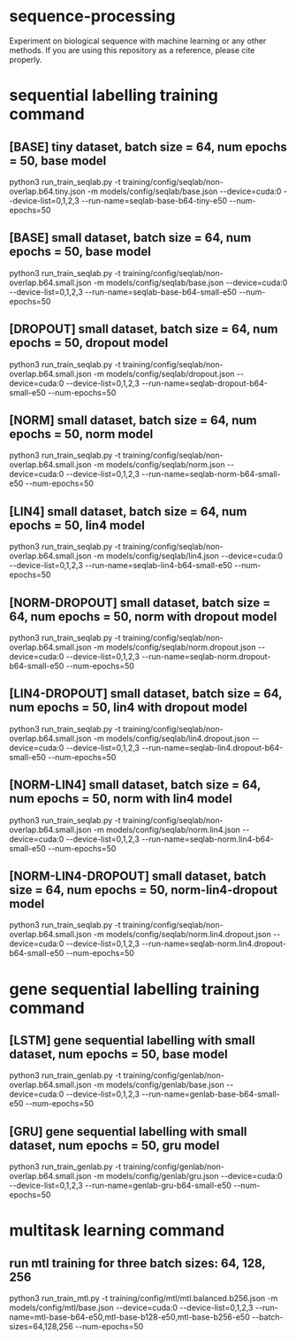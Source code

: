 # sequence-processing
Experiment on biological sequence with machine learning or any other methods. If you are using this repository as a reference, please cite properly.

# sequential labelling training command

## [BASE] tiny dataset, batch size = 64, num epochs = 50, base model
python3 run_train_seqlab.py -t training/config/seqlab/non-overlap.b64.tiny.json -m models/config/seqlab/base.json --device=cuda:0 --device-list=0,1,2,3 --run-name=seqlab-base-b64-tiny-e50 --num-epochs=50

## [BASE] small dataset, batch size = 64, num epochs = 50, base model
python3 run_train_seqlab.py -t training/config/seqlab/non-overlap.b64.small.json -m models/config/seqlab/base.json --device=cuda:0 --device-list=0,1,2,3 --run-name=seqlab-base-b64-small-e50 --num-epochs=50

## [DROPOUT] small dataset, batch size = 64, num epochs = 50, dropout model
python3 run_train_seqlab.py -t training/config/seqlab/non-overlap.b64.small.json -m models/config/seqlab/dropout.json --device=cuda:0 --device-list=0,1,2,3 --run-name=seqlab-dropout-b64-small-e50 --num-epochs=50

## [NORM] small dataset, batch size = 64, num epochs = 50, norm model
python3 run_train_seqlab.py -t training/config/seqlab/non-overlap.b64.small.json -m models/config/seqlab/norm.json --device=cuda:0 --device-list=0,1,2,3 --run-name=seqlab-norm-b64-small-e50 --num-epochs=50

## [LIN4] small dataset, batch size = 64, num epochs = 50, lin4 model
python3 run_train_seqlab.py -t training/config/seqlab/non-overlap.b64.small.json -m models/config/seqlab/lin4.json --device=cuda:0 --device-list=0,1,2,3 --run-name=seqlab-lin4-b64-small-e50 --num-epochs=50

## [NORM-DROPOUT] small dataset, batch size = 64, num epochs = 50, norm with dropout model
python3 run_train_seqlab.py -t training/config/seqlab/non-overlap.b64.small.json -m models/config/seqlab/norm.dropout.json --device=cuda:0 --device-list=0,1,2,3 --run-name=seqlab-norm.dropout-b64-small-e50 --num-epochs=50

## [LIN4-DROPOUT] small dataset, batch size = 64, num epochs = 50, lin4 with dropout model
python3 run_train_seqlab.py -t training/config/seqlab/non-overlap.b64.small.json -m models/config/seqlab/lin4.dropout.json --device=cuda:0 --device-list=0,1,2,3 --run-name=seqlab-lin4.dropout-b64-small-e50 --num-epochs=50

## [NORM-LIN4] small dataset, batch size = 64, num epochs = 50, norm with lin4 model
python3 run_train_seqlab.py -t training/config/seqlab/non-overlap.b64.small.json -m models/config/seqlab/norm.lin4.json --device=cuda:0 --device-list=0,1,2,3 --run-name=seqlab-norm.lin4-b64-small-e50 --num-epochs=50

## [NORM-LIN4-DROPOUT] small dataset, batch size = 64, num epochs = 50, norm-lin4-dropout model
python3 run_train_seqlab.py -t training/config/seqlab/non-overlap.b64.small.json -m models/config/seqlab/norm.lin4.dropout.json --device=cuda:0 --device-list=0,1,2,3 --run-name=seqlab-norm.lin4.dropout-b64-small-e50 --num-epochs=50

# gene sequential labelling training command
## [LSTM] gene sequential labelling with small dataset, num epochs = 50, base model
python3 run_train_genlab.py -t training/config/genlab/non-overlap.b64.small.json -m models/config/genlab/base.json --device=cuda:0 --device-list=0,1,2,3 --run-name=genlab-base-b64-small-e50 --num-epochs=50

## [GRU] gene sequential labelling with small dataset, num epochs = 50, gru model
python3 run_train_genlab.py -t training/config/genlab/non-overlap.b64.small.json -m models/config/genlab/gru.json --device=cuda:0 --device-list=0,1,2,3 --run-name=genlab-gru-b64-small-e50 --num-epochs=50

# multitask learning command
## run mtl training for three batch sizes: 64, 128, 256
python3 run_train_mtl.py -t training/config/mtl/mtl.balanced.b256.json -m models/config/mtl/base.json --device=cuda:0 --device-list=0,1,2,3 --run-name=mtl-base-b64-e50,mtl-base-b128-e50,mtl-base-b256-e50 --batch-sizes=64,128,256 --num-epochs=50